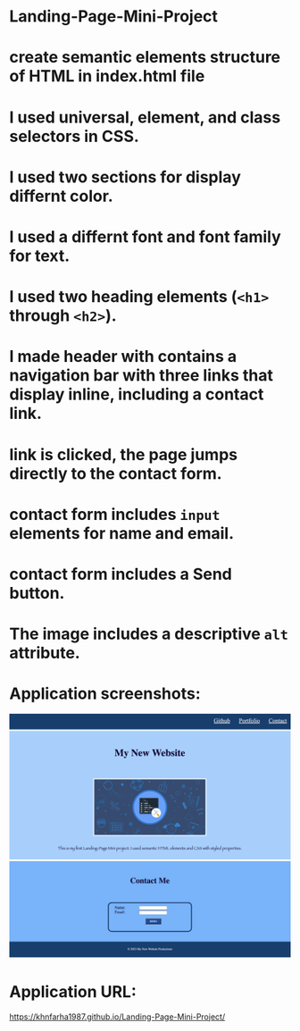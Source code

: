 # Landing-Page-Mini-Project
# create semantic elements structure of HTML in index.html file
#  I used universal, element, and class selectors in CSS.
# I used two sections for display differnt color.
# I used a differnt font and font family for text.
# I used two heading elements (`<h1>` through `<h2>`).
# I made header with contains a navigation bar with three links that display inline, including a contact link.
# link is clicked, the page jumps directly to the contact form.
# contact form includes `input` elements for name and email.
# contact form includes a Send button.
# The image includes a descriptive `alt` attribute.

# Application screenshots:
![alt](./images/image-2.png)
![alt](./images/image-3.png)

# Application URL:
https://khnfarha1987.github.io/Landing-Page-Mini-Project/